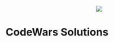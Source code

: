 <p align="center">
  <a href="https://www.codewars.com/users/simon-mettler">
    <img src="https://www.codewars.com/users/simon-mettler/badges/large">
  </a>
</p>

# CodeWars Solutions
